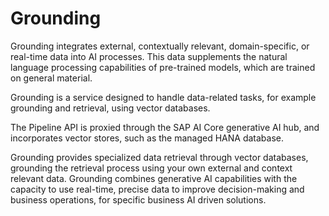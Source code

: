 <!-- loio454c5582ca434884bbdaf53480f6e993 -->

# Grounding

Grounding integrates external, contextually relevant, domain-specific, or real-time data into AI processes. This data supplements the natural language processing capabilities of pre-trained models, which are trained on general material.

Grounding is a service designed to handle data-related tasks, for example grounding and retrieval, using vector databases.

The Pipeline API is proxied through the SAP AI Core generative AI hub, and incorporates vector stores, such as the managed HANA database.

Grounding provides specialized data retrieval through vector databases, grounding the retrieval process using your own external and context relevant data. Grounding combines generative AI capabilities with the capacity to use real-time, precise data to improve decision-making and business operations, for specific business AI driven solutions.

